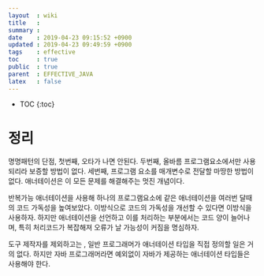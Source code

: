 ```yaml
---
layout  : wiki
title   : 
summary : 
date    : 2019-04-23 09:15:52 +0900
updated : 2019-04-23 09:49:59 +0900
tags    : effective
toc     : true
public  : true
parent  : EFFECTIVE_JAVA
latex   : false
---
```

* TOC
{:toc}

# 정리 
  명명패턴의 단점, 첫번째, 오타가 나면 안된다. 두번째, 올바름 프로그램요소에서만 사용되리라 보증할 방법이 없다. 세번째, 프로그램 요소를 매개변수로 전달할 마땅한 방법이 없다.
  애너테이션은 이 모든 문제를 해결해주는 멋진 개념이다.
  
  반복가능 애너테이션을 사용해 하나의 프로그램요소에 같은 애너테이션을 여러번 달때의 코드 가독성을 높여보았다. 이방식으로 코드의 가독성을 개선할 수 있다면 이방식을 사용하자. 하지만 애너테이션을 선언하고 이를 처리하는 부분에서는 코드 양이 늘어나며, 특히 처리코드가 복잡해져 오류가 날 가능성이 커짐을 명심하자.
  
  도구 제작자를 제외하고는 , 일반 프로그래머가 애너테이션 타입을 직접 정의할 일은 거의 없다. 하지만 자바 프로그래머라면 예외없이 자바가 제공하는 애너테이션 타입들은 사용해야 한다.
